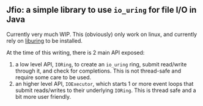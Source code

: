 Jfio: a simple library to use `io_uring` for file I/O in Java
-------------------------------------------------------------

Currently very much WIP. This (obviously) only work on linux, and currently rely on
[liburing](https://github.com/axboe/liburing) to be installed.

At the time of this writing, there is 2 main API exposed:
1. a low level API, `IORing`, to create an `io_uring` ring, submit read/write through it, and check for completions.
   This is not thread-safe and require some care to be used.
2. an higher level API, `IOExecutor`, which starts 1 or more event loops that submit reads/writes to their underlying
   `IORing`. This is thread safe and a bit more user friendly.
